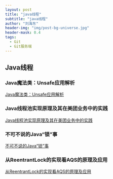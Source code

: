 ```yaml
---
layout: post
title: "java线程"
subtitle: "java线程"
author: "刘海东"
header-img: "img/post-bg-universe.jpg"
header-mask: 0.4
tags:
  - Git
  - Git服务端
---
```



## Java线程

### Java魔法类：Unsafe应用解析
[Java魔法类：Unsafe应用解析](https://tech.meituan.com/2019/02/14/talk-about-java-magic-class-unsafe.html)

### Java线程池实现原理及其在美团业务中的实践
[Java线程池实现原理及其在美团业务中的实践](https://tech.meituan.com/2020/04/02/java-pooling-pratice-in-meituan.html)

### 不可不说的Java“锁”事
[不可不说的Java“锁”事](https://mp.weixin.qq.com/s?__biz=MjM5NjQ5MTI5OA==&mid=2651749434&idx=3&sn=5ffa63ad47fe166f2f1a9f604ed10091&chksm=bd12a5778a652c61509d9e718ab086ff27ad8768586ea9b38c3dcf9e017a8e49bcae3df9bcc8&scene=38#wechat_redirect)

### 从ReentrantLock的实现看AQS的原理及应用
[从ReentrantLock的实现看AQS的原理及应用](https://tech.meituan.com/2019/12/05/aqs-theory-and-apply.html)




